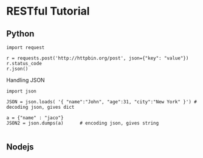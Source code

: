 # RESTful Tutorial

## Python

```
import request

r = requests.post('http://httpbin.org/post', json={"key": "value"})
r.status_code
r.json()

```

Handling JSON

```
import json

JSON = json.loads( '{ "name":"John", "age":31, "city":"New York" }') # decoding json, gives dict

a = {"name" : "jaco"}
JSON2 = json.dumps(a)      # encoding json, gives string


```

## Nodejs

```
```
